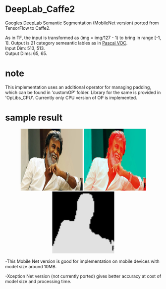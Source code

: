 # DeepLab_Caffe2
[Googles DeepLab](https://github.com/tensorflow/models/tree/master/research/deeplab) Semantic Segmentation (MobileNet version) ported from TensorFlow to Caffe2.  


As in TF, the input is transformed as (img = img/127 - 1) to bring in range [-1, 1]. 
Output is 21 category semeantic lables as in [Pascal VOC](https://github.com/NVIDIA/DIGITS/blob/master/examples/semantic-segmentation/pascal-voc-classes.txt).  
Input Dim: 513, 513.  
Output Dims: 65, 65.  



# note
This implementation uses an additional operator for managing padding, which can be found in 'customOP' folder. Library for the same is provided in 'OpLibs_CPU'. 
Currently only CPU version of OP is implemented.

# sample result
<p align="center">
  <img src="SampleOutput/img.jpg" width="200" />
  <img src="SampleOutput/visualize.jpg" width="200"/>
  <img src="SampleOutput/lable.jpg" width="200"/>
</p>
-This Mobile Net version is good for implementation on mobile devices with model size around 10MB.  

-Xception Net version (not currently ported) gives better accuracy at cost of model size and processing time.  
